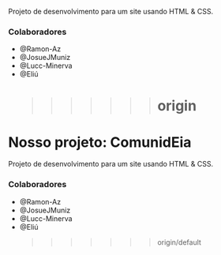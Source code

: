 Projeto de desenvolvimento para um site usando HTML & CSS.

### Colaboradores

- @Ramon-Az
- @JosueJMuniz
- @Lucc-Minerva
- @Eliú
  > > > > > > > # origin

# Nosso projeto: ComunidEia

Projeto de desenvolvimento para um site usando HTML & CSS.

### Colaboradores

- @Ramon-Az
- @JosueJMuniz
- @Lucc-Minerva
- @Eliú
  > > > > > > > origin/default
